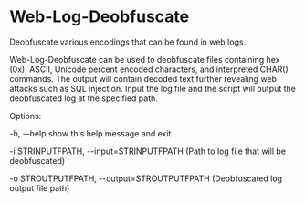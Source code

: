 # Web-Log-Deobfuscate
Deobfuscate various encodings that can be found in web logs.


Web-Log-Deobfuscate can be used to deobfuscate files containing hex (0x), ASCII, Unicode percent encoded characters, and interpreted CHAR() commands. The output will contain decoded text further revealing web attacks such as SQL injection. Input the log file and the script will output the deobfuscated log at the specified path.


Options:

  -h, --help            show this help message and exit
  
  -i STRINPUTFPATH, --input=STRINPUTFPATH
                        (Path to log file that will be deobfuscated)
                        
  -o STROUTPUTFPATH, --output=STROUTPUTFPATH
                        (Deobfuscated log output file path)
